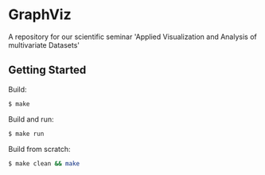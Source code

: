 # GraphViz
A repository for our scientific seminar 'Applied Visualization and Analysis of multivariate Datasets'

## Getting Started

Build:
```sh
$ make
```

Build and run:
```sh
$ make run
```

Build from scratch:
```sh
$ make clean && make
```
